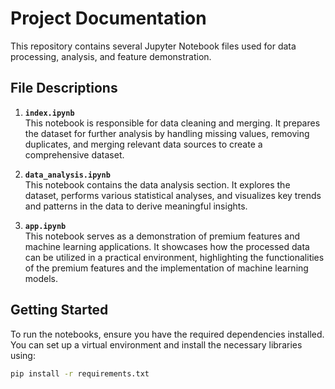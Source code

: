 # Project Documentation

This repository contains several Jupyter Notebook files used for data processing, analysis, and feature demonstration.

## File Descriptions

1. **`index.ipynb`**  
   This notebook is responsible for data cleaning and merging. It prepares the dataset for further analysis by handling missing values, removing duplicates, and merging relevant data sources to create a comprehensive dataset.

2. **`data_analysis.ipynb`**  
   This notebook contains the data analysis section. It explores the dataset, performs various statistical analyses, and visualizes key trends and patterns in the data to derive meaningful insights.

3. **`app.ipynb`**  
   This notebook serves as a demonstration of premium features and machine learning applications. It showcases how the processed data can be utilized in a practical environment, highlighting the functionalities of the premium features and the implementation of machine learning models.

## Getting Started

To run the notebooks, ensure you have the required dependencies installed. You can set up a virtual environment and install the necessary libraries using:

```bash
pip install -r requirements.txt